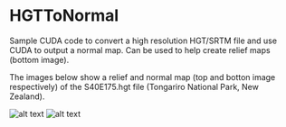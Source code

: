 # HGTToNormal

Sample CUDA code to convert a high resolution HGT/SRTM file and use CUDA to output a normal map. Can be used to help create relief maps (bottom image).

The images below show a relief and normal map (top and botton image respectively) of the S40E175.hgt file (Tongariro National Park, New Zealand).

![alt text](https://github.com/nodecomplete/NZDEM-HGT-30/blob/master/Screenshots/tongariro.jpg)
![alt text](https://github.com/nodecomplete/HGTToNormal/blob/master/NBormalMapCUDA.jpg)
